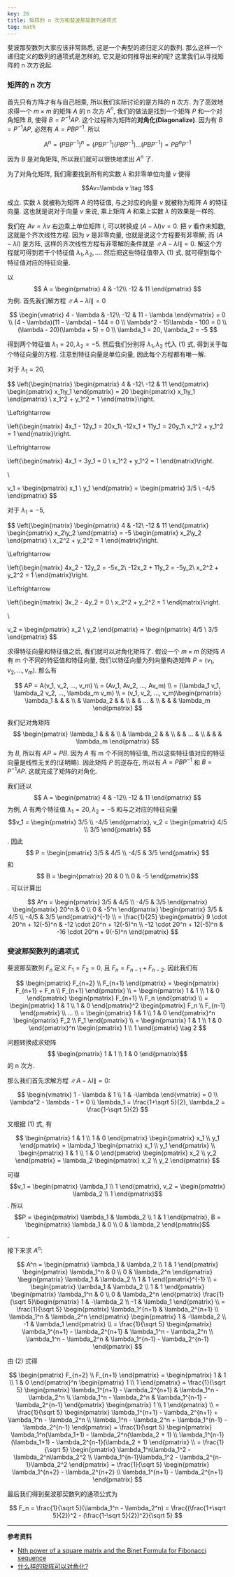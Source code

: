 ```yaml
---
key: 26
title: 矩阵的 n 次方和斐波那契数列通项式
tag: math
---
```

斐波那契数列大家应该非常熟悉, 这是一个典型的递归定义的数列. 那么这样一个递归定义的数列的通项式是怎样的, 它又是如何推导出来的呢? 这里我们从寻找矩阵的 n 次方说起.

### 矩阵的 n 次方

首先只有方阵才有与自己相乘, 所以我们实际讨论的是方阵的 n 次方. 为了高效地求得一个 $m\times m$ 的矩阵 $A$ 的 n 次方 $A^n$, 我们的做法是找到一个矩阵 $P$ 和一个对角矩阵 $B$, 使得 $B=P^{-1}AP$. 这个过程称为矩阵的**对角化(Diagonalize)**. 因为有 $B=P^{-1}AP$, 必然有 $A=PBP^{-1}$. 所以

$$A^n = (PBP^{-1})^n = (PBP^{-1})(PBP^{-1})...(PBP^{-1}) = PB^nP^{-1}$$

因为 $B$ 是对角矩阵, 所以我们就可以很快地求出 $A^n$ 了.

为了对角化矩阵, 我们需要找到所有的实数 $\lambda$ 和非零单位向量 $v$ 使得

$$Av=\lambda v \tag 1$$

成立. 实数 $\lambda$ 就被称为矩阵 $A$ 的特征值, 与之对应的向量 $v$ 就被称为矩阵 $A$ 的特征向量. 这也就是说对于向量 $v$ 来说, 乘上矩阵 $A$ 和乘上实数 $\lambda$ 的效果是一样的.

我们在 $Av=\lambda v$ 右边乘上单位矩阵 $I$, 可以转换成 $(A-\lambda I)v=0$. 把 $v$ 看作未知数, 这就是个齐次线性方程. 因为 $v$ 是非零向量, 也就是说这个方程要有非零解; 而 $(A-\lambda I)$ 是方阵, 这样的齐次线性方程有非零解的条件就是 $\|A-\lambda I\|=0$. 解这个方程就可得到若干个特征值 $\lambda_1, \lambda_2, ...$. 然后把这些特征值带入 (1) 式, 就可得到每个特征值对应的特征向量.

以 $$
A = \begin{pmatrix}
4 & -12\\
-12 & 11
\end{pmatrix}
$$ 为例. 首先我们解方程 $\|A-\lambda I\|=0$

$$
\begin{vmatrix}
4 - \lambda & -12\\
-12 &  11 - \lambda
\end{vmatrix} = 0 \\
(4 - \lambda)(11 - \lambda) - 144 = 0 \\
\lambda^2 - 15\lambda - 100 = 0 \\
(\lambda - 20)(\lambda + 5) = 0 \\
\lambda_1 = 20, \lambda_2 = -5
$$

得到两个特征值 $\lambda_1 = 20, \lambda_2 = -5$. 然后我们分别将 $\lambda_1, \lambda_2$ 代入 (1) 式, 得到关于每个特征向量的方程. 注意到特征向量是单位向量, 因此每个方程都有唯一解.

对于 $\lambda_1 = 20$,

$$
\left\{\begin{matrix}
\begin{pmatrix}
4 & -12\\
-12 & 11
\end{pmatrix}
\begin{pmatrix}
x_1\\y_1
\end{pmatrix} = 20
\begin{pmatrix}
x_1\\y_1
\end{pmatrix}
\\
x_1^2 + y_1^2 = 1
\end{matrix}\right.

\Leftrightarrow

\left\{\begin{matrix}
4x_1 - 12y_1 = 20x_1\\
-12x_1 + 11y_1 = 20y_1\\
x_1^2 + y_1^2 = 1
\end{matrix}\right.

\Leftrightarrow

\left\{\begin{matrix}
4x_1 + 3y_1 = 0 \\
x_1^2 + y_1^2 = 1
\end{matrix}\right.

\\

v_1 = \begin{pmatrix}
x_1 \\ y_1
\end{pmatrix} =
\begin{pmatrix}
3/5 \\ -4/5
\end{pmatrix}
$$

对于 $\lambda_1 = -5$,

$$
\left\{\begin{matrix}
\begin{pmatrix}
4 & -12\\
-12 & 11
\end{pmatrix}
\begin{pmatrix}
x_2\\y_2
\end{pmatrix} = -5
\begin{pmatrix}
x_2\\y_2
\end{pmatrix}
\\
x_2^2 + y_2^2 = 1
\end{matrix}\right.

\Leftrightarrow

\left\{\begin{matrix}
4x_2 - 12y_2 = -5x_2\\
-12x_2 + 11y_2 = -5y_2\\
x_2^2 + y_2^2 = 1
\end{matrix}\right.

\Leftrightarrow

\left\{\begin{matrix}
3x_2 - 4y_2 = 0 \\
x_2^2 + y_2^2 = 1
\end{matrix}\right.

\\

v_2 = \begin{pmatrix}
x_2 \\ y_2
\end{pmatrix} =
\begin{pmatrix}
4/5 \\ 3/5
\end{pmatrix}
$$

求得特征向量和特征值之后, 我们就可以对角化矩阵了. 假设一个 $m\times m$ 的矩阵 $A$ 有 m 个不同的特征值和特征向量, 我们以特征向量为列向量构造矩阵 $P = (v_1, v_2, ..., v_m)$. 那么有

$$
AP = A(v_1, v_2, ..., v_m) \\
= (Av_1, Av_2, ..., Av_m) \\
= (\lambda_1 v_1, \lambda_2 v_2, ..., \lambda_m v_m) \\
= (v_1, v_2, ..., v_m)\begin{pmatrix}
\lambda_1 & &  & \\
 & \lambda_2 &  & \\
 &  & ... & \\
 &  &  & \lambda_m
\end{pmatrix}
$$

我们记对角矩阵 $$
\begin{pmatrix}
\lambda_1 & &  & \\
 & \lambda_2 &  & \\
 &  & ... & \\
 &  &  & \lambda_m
\end{pmatrix}
$$ 为 $B$, 所以有 $AP = PB$. 因为 $A$ 有 m 个不同的特征值, 所以这些特征值对应的特征向量是线性无关的(证明略). 因此矩阵 $P$ 的逆存在, 所以有 $A=PBP^{-1}$ 和 $B=P^{-1}AP$. 这就完成了矩阵的对角化.

我们还以 $$
A = \begin{pmatrix}
4 & -12\\
-12 & 11
\end{pmatrix}
$$ 为例, $A$ 有两个特征值 $\lambda_1 = 20, \lambda_2 = -5$ 和与之对应的特征向量 $$v_1 = \begin{pmatrix}
3/5 \\ -4/5
\end{pmatrix}, v_2 = \begin{pmatrix}
4/5 \\ 3/5
\end{pmatrix} $$. 因此 $$
P = \begin{pmatrix}
3/5 & 4/5 \\
-4/5 & 3/5
\end{pmatrix} $$ 和 $$
B = \begin{pmatrix}
20 & 0 \\
0 & -5
\end{pmatrix}$$. 可以计算出

$$
A^n = \begin{pmatrix}
3/5 & 4/5 \\
-4/5 & 3/5
\end{pmatrix} \begin{pmatrix}
20^n & 0 \\
0 & -5^n
\end{pmatrix} \begin{pmatrix}
3/5 & 4/5 \\
-4/5 & 3/5
\end{pmatrix}^{-1} \\
= \frac{1}{25} \begin{pmatrix}
9 \cdot 20^n + 12(-5)^n & -12 \cdot 20^n + 12(-5)^n \\
-12 \cdot 20^n + 12(-5)^n & -16 \cdot 20^n + 9(-5)^n
\end{pmatrix}
$$

### 斐波那契数列的通项式

斐波那契数列 $F_n$ 定义 $F_1 = F_2 = 0$, 且 $F_n = F_{n-1} + F_{n-2}$. 因此我们有

$$
\begin{pmatrix}
F_{n+2} \\ F_{n+1}
\end{pmatrix} = \begin{pmatrix}
F_{n+1} + F_n \\ F_{n+1}
\end{pmatrix} \\
= \begin{pmatrix}
1 & 1 \\
1 & 0
\end{pmatrix} \begin{pmatrix}
F_{n+1} \\ F_n
\end{pmatrix} \\
= \begin{pmatrix}
1 & 1 \\
1 & 0
\end{pmatrix}^2 \begin{pmatrix}
F_n \\ F_{n-1}
\end{pmatrix} \\
... \\
= \begin{pmatrix}
1 & 1 \\
1 & 0
\end{pmatrix}^n \begin{pmatrix}
F_2 \\ F_1
\end{pmatrix} \\
= \begin{pmatrix}
1 & 1 \\
1 & 0
\end{pmatrix}^n \begin{pmatrix}
1 \\ 1
\end{pmatrix} \tag 2
$$

问题转换成求矩阵 $$ \begin{pmatrix}
1 & 1 \\
1 & 0
\end{pmatrix}$$ 的 n 次方.

那么我们首先求解方程 $\|A-\lambda I\| = 0$:

$$
\begin{vmatrix}
1 - \lambda & 1 \\
1 & -\lambda
\end{vmatrix} = 0 \\
\lambda^2 - \lambda - 1 = 0 \\
\lambda_1 = \frac{1+\sqrt 5}{2}, \lambda_2 = \frac{1-\sqrt 5}{2}
$$

又根据 (1) 式, 有

$$
\begin{pmatrix}
1 & 1 \\
1 & 0
\end{pmatrix} \begin{pmatrix}
x_1 \\ y_1
\end{pmatrix} = \lambda_1 \begin{pmatrix}
x_1 \\ y_1
\end{pmatrix} \\
\begin{pmatrix}
1 & 1 \\
1 & 0
\end{pmatrix} \begin{pmatrix}
x_2 \\ y_2
\end{pmatrix} = \lambda_2 \begin{pmatrix}
x_2 \\ y_2
\end{pmatrix}
$$

可得 $$v_1 = \begin{pmatrix}
\lambda_1 \\ 1
\end{pmatrix}, v_2 = \begin{pmatrix}
\lambda_2 \\ 1
\end{pmatrix}$$. 所以 $$P = \begin{pmatrix}
\lambda_1 & \lambda_2 \\
1 & 1
\end{pmatrix}, B = \begin{pmatrix}
\lambda_1 & 0 \\
0 & \lambda_2
\end{pmatrix}$$.

接下来求 $A^n$:

$$
A^n = \begin{pmatrix}
\lambda_1 & \lambda_2 \\
1 & 1
\end{pmatrix} \begin{pmatrix}
\lambda_1^n & 0 \\
0 & \lambda_2^n
\end{pmatrix} \begin{pmatrix}
\lambda_1 & \lambda_2 \\
1 & 1
\end{pmatrix}^{-1} \\
= \begin{pmatrix}
\lambda_1 & \lambda_2 \\
1 & 1
\end{pmatrix} \begin{pmatrix}
\lambda_1^n & 0 \\
0 & \lambda_2^n
\end{pmatrix} \frac{1}{\sqrt 5}\begin{pmatrix}
1 & -\lambda_2 \\
-1 & \lambda_1
\end{pmatrix} \\
= \frac{1}{\sqrt 5} \begin{pmatrix}
\lambda_1^{n+1} & \lambda_2^{n+1} \\
\lambda_1^n & \lambda_2^n
\end{pmatrix} \begin{pmatrix}
1 & -\lambda_2 \\
-1 & \lambda_1
\end{pmatrix} \\
= \frac{1}{\sqrt 5} \begin{pmatrix}
\lambda_1^{n+1} - \lambda_2^{n+1} & \lambda_1^n - \lambda_2^n \\
\lambda_1^n - \lambda_2^n & \lambda_1^{n-1} - \lambda_2^{n-1}
\end{pmatrix}
$$

由 (2) 式得

$$
\begin{pmatrix}
F_{n+2} \\ F_{n+1}
\end{pmatrix} = \begin{pmatrix}
1 & 1 \\
1 & 0
\end{pmatrix}^n \begin{pmatrix}
1 \\ 1
\end{pmatrix} = \frac{1}{\sqrt 5} \begin{pmatrix}
\lambda_1^{n+1} - \lambda_2^{n+1} & \lambda_1^n - \lambda_2^n \\
\lambda_1^n - \lambda_2^n & \lambda_1^{n-1} - \lambda_2^{n-1}
\end{pmatrix} \begin{pmatrix}
1 \\ 1
\end{pmatrix} \\
= \frac{1}{\sqrt 5} \begin{pmatrix}
\lambda_1^{n+1} - \lambda_2^{n+1} + \lambda_1^n - \lambda_2^n \\
\lambda_1^n - \lambda_2^n + \lambda_1^{n-1} - \lambda_2^{n-1}
\end{pmatrix}
= \frac{1}{\sqrt 5} \begin{pmatrix}
\lambda_1^n(\lambda_1+1) - \lambda_2^n(\lambda_2 + 1) \\
\lambda_1^{n-1}(\lambda_1+1) - \lambda_2^{n-1}(\lambda_2 + 1)
\end{pmatrix} \\
= \frac{1}{\sqrt 5} \begin{pmatrix}
\lambda_1^n\lambda_1^2 - \lambda_2^n\lambda_2^2 \\
\lambda_1^{n-1}\lambda_1^2 - \lambda_2^{n-1}\lambda_2^2
\end{pmatrix}
= \frac{1}{\sqrt 5} \begin{pmatrix}
\lambda_1^{n+2} - \lambda_2^{n+2} \\
\lambda_1^{n+1} - \lambda_2^{n+1}
\end{pmatrix}
$$

最后我们得到斐波那契数列的通项公式为

$$
F_n = \frac{1}{\sqrt 5}(\lambda_1^n - \lambda_2^n) = \frac{(\frac{1+\sqrt 5}{2})^2 - (\frac{1-\sqrt 5}{2})^2}{\sqrt 5}
$$

***

**参考资料**

- [Nth power of a square matrix and the Binet Formula for Fibonacci sequence](https://www.qc.edu.hk/math/Teaching_Learning/Nth%20power%20of%20a%20square%20matrix.pdf)
- [什么样的矩阵可以对角化?](https://www.zhihu.com/question/323578684/answer/753474442)

